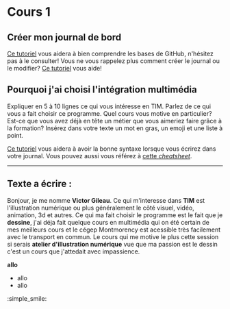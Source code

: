 # Cours 1
## Créer mon journal de bord
[Ce tutoriel](https://guides.github.com/activities/hello-world/) vous aidera à bien comprendre les bases de GitHub, n'hésitez pas à le consulter!
Vous ne vous rappelez plus comment créer le journal ou le modifier? [Ce tutoriel](https://youtu.be/lX3bpuLK_Sg) vous aide! 

## Pourquoi j'ai choisi l'intégration multimédia
Expliquer en 5 à 10 lignes ce qui vous intéresse en TIM. Parlez de ce qui vous a fait choisir ce programme. Quel cours vous motive en particulier? Est-ce que vous avez déjà en tête un métier que vous aimeriez faire grâce à la formation? Insérez dans votre texte un mot en gras, un emoji et une liste à point. 

[Ce tutoriel](https://guides.github.com/features/mastering-markdown/) vous aidera à avoir la bonne syntaxe lorsque vous écrirez dans votre journal. Vous pouvez aussi vous référez à [cette *cheatsheet*](https://github.com/tchapi/markdown-cheatsheet/blob/master/README.md). 

--------------------

## Texte a écrire :

Bonjour, je me nomme **Victor Gileau**. Ce qui m'interesse dans **TIM** est l'illustration numérique ou plus généralement le côté visuel, vidéo, animation, 3d et autres.
Ce qui ma fait choisir le programme est le fait que je **dessine**, j'ai déja fait quelque cours en multimédia qui on été certain de mes meilleurs cours et le cégep Montmorency est acessible très facilement avec le transport en commun. Le cours qui me motive le plus cette session si serais **atelier d'illustration numérique** vue que ma passion est le dessin c'est un cours que j'attedait avec impassience. 

**allo**

* allo
* allo

:simple_smile:


